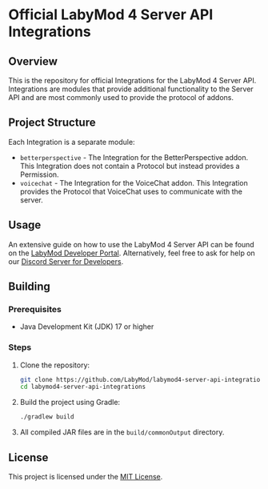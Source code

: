# Official LabyMod 4 Server API Integrations

## Overview

This is the repository for official Integrations for the LabyMod 4 Server API. Integrations are modules that provide
additional functionality to the Server API and are most commonly used to provide the protocol of addons.

## Project Structure

Each Integration is a separate module:

- `betterperspective` - The Integration for the BetterPerspective addon. This Integration does not contain a Protocol
  but instead provides a Permission.
- `voicechat` - The Integration for the VoiceChat addon. This Integration provides the Protocol that VoiceChat uses to
  communicate with the server.

## Usage

An extensive guide on how to use the LabyMod 4 Server API can be found on
the [LabyMod Developer Portal](https://wiki.labymod.net). Alternatively, feel free to ask for help on
our [Discord Server for Developers](https://labymod.net/dc/dev).

## Building

### Prerequisites

- Java Development Kit (JDK) 17 or higher

### Steps

1. Clone the repository:
   ```sh
   git clone https://github.com/LabyMod/labymod4-server-api-integrations.git
   cd labymod4-server-api-integrations
   ```

2. Build the project using Gradle:
   ```sh
   ./gradlew build
   ```

3. All compiled JAR files are in the `build/commonOutput` directory.

## License

This project is licensed under
the [MIT License](https://github.com/LabyMod/labymod4-server-api-integrations/blob/master/LICENSE). 